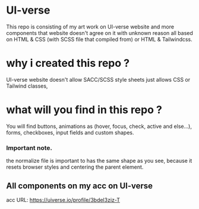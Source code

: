 # UI-verse
This repo is consisting of my art work on UI-verse website and more components that website doesn't agree on it with unknown reason all based on HTML & CSS (with SCSS file that compiled from) or HTML & Tailwindcss.

# why i created this repo ?
UI-verse website doesn't allow SACC/SCSS style sheets just allows CSS or Tailwind classes,

# what will you find in this repo ?
You will find buttons, animations as (hover, focus, check, active and else...), forms, checkboxes, input fields and custom shapes.

### Important note.
the normalize file is important to has the same shape as you see,
because it resets browser styles and centering the parent element. 

## All components on my acc on UI-verse
  acc URL: https://uiverse.io/profile/3bdel3ziz-T
